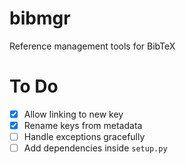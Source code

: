 # bibmgr

Reference management tools for BibTeX

# To Do

- [x] Allow linking to new key
- [x] Rename keys from metadata
- [ ] Handle exceptions gracefully
- [ ] Add dependencies inside `setup.py`
